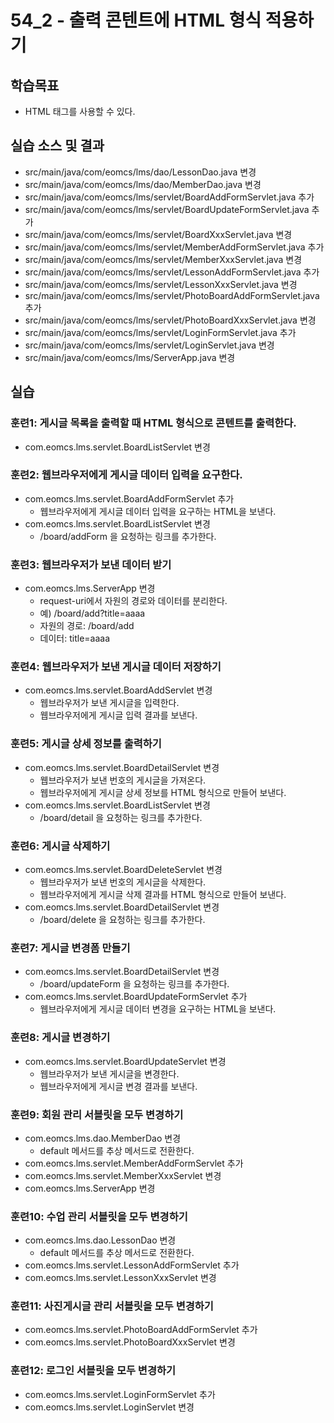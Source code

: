 # 54_2 - 출력 콘텐트에 HTML 형식 적용하기

## 학습목표

- HTML 태그를 사용할 수 있다.

## 실습 소스 및 결과

- src/main/java/com/eomcs/lms/dao/LessonDao.java 변경
- src/main/java/com/eomcs/lms/dao/MemberDao.java 변경
- src/main/java/com/eomcs/lms/servlet/BoardAddFormServlet.java 추가
- src/main/java/com/eomcs/lms/servlet/BoardUpdateFormServlet.java 추가
- src/main/java/com/eomcs/lms/servlet/BoardXxxServlet.java 변경
- src/main/java/com/eomcs/lms/servlet/MemberAddFormServlet.java 추가
- src/main/java/com/eomcs/lms/servlet/MemberXxxServlet.java 변경
- src/main/java/com/eomcs/lms/servlet/LessonAddFormServlet.java 추가
- src/main/java/com/eomcs/lms/servlet/LessonXxxServlet.java 변경
- src/main/java/com/eomcs/lms/servlet/PhotoBoardAddFormServlet.java 추가
- src/main/java/com/eomcs/lms/servlet/PhotoBoardXxxServlet.java 변경
- src/main/java/com/eomcs/lms/servlet/LoginFormServlet.java 추가
- src/main/java/com/eomcs/lms/servlet/LoginServlet.java 변경
- src/main/java/com/eomcs/lms/ServerApp.java 변경

## 실습  

### 훈련1: 게시글 목록을 출력할 때 HTML 형식으로 콘텐트를 출력한다.

- com.eomcs.lms.servlet.BoardListServlet 변경

### 훈련2: 웹브라우저에게 게시글 데이터 입력을 요구한다.

- com.eomcs.lms.servlet.BoardAddFormServlet 추가
  - 웹브라우저에게 게시글 데이터 입력을 요구하는 HTML을 보낸다.
- com.eomcs.lms.servlet.BoardListServlet 변경
  - /board/addForm 을 요청하는 링크를 추가한다.


### 훈련3: 웹브라우저가 보낸 데이터 받기

- com.eomcs.lms.ServerApp 변경
  - request-uri에서 자원의 경로와 데이터를 분리한다.
  - 예) /board/add?title=aaaa
  - 자원의 경로: /board/add
  - 데이터: title=aaaa

### 훈련4: 웹브라우저가 보낸 게시글 데이터 저장하기

- com.eomcs.lms.servlet.BoardAddServlet 변경
  - 웹브라우저가 보낸 게시글을 입력한다.
  - 웹브라우저에게 게시글 입력 결과를 보낸다.

### 훈련5: 게시글 상세 정보를 출력하기

- com.eomcs.lms.servlet.BoardDetailServlet 변경
  - 웹브라우저가 보낸 번호의 게시글을 가져온다.
  - 웹브라우저에게 게시글 상세 정보를 HTML 형식으로 만들어 보낸다.
- com.eomcs.lms.servlet.BoardListServlet 변경
  - /board/detail 을 요청하는 링크를 추가한다.  

### 훈련6: 게시글 삭제하기

- com.eomcs.lms.servlet.BoardDeleteServlet 변경
  - 웹브라우저가 보낸 번호의 게시글을 삭제한다.
  - 웹브라우저에게 게시글 삭제 결과를 HTML 형식으로 만들어 보낸다.
- com.eomcs.lms.servlet.BoardDetailServlet 변경
  - /board/delete 을 요청하는 링크를 추가한다.

### 훈련7: 게시글 변경폼 만들기

- com.eomcs.lms.servlet.BoardDetailServlet 변경
  - /board/updateForm 을 요청하는 링크를 추가한다.
- com.eomcs.lms.servlet.BoardUpdateFormServlet 추가
  - 웹브라우저에게 게시글 데이터 변경을 요구하는 HTML을 보낸다.

### 훈련8: 게시글 변경하기

- com.eomcs.lms.servlet.BoardUpdateServlet 변경
  - 웹브라우저가 보낸 게시글을 변경한다.
  - 웹브라우저에게 게시글 변경 결과를 보낸다.

### 훈련9: 회원 관리 서블릿을 모두 변경하기

- com.eomcs.lms.dao.MemberDao 변경
  - default 메서드를 추상 메서드로 전환한다.
- com.eomcs.lms.servlet.MemberAddFormServlet 추가
- com.eomcs.lms.servlet.MemberXxxServlet 변경
- com.eomcs.lms.ServerApp 변경

### 훈련10: 수업 관리 서블릿을 모두 변경하기

- com.eomcs.lms.dao.LessonDao 변경
  - default 메서드를 추상 메서드로 전환한다.
- com.eomcs.lms.servlet.LessonAddFormServlet 추가
- com.eomcs.lms.servlet.LessonXxxServlet 변경

### 훈련11: 사진게시글 관리 서블릿을 모두 변경하기

- com.eomcs.lms.servlet.PhotoBoardAddFormServlet 추가
- com.eomcs.lms.servlet.PhotoBoardXxxServlet 변경

### 훈련12: 로그인 서블릿을 모두 변경하기

- com.eomcs.lms.servlet.LoginFormServlet 추가
- com.eomcs.lms.servlet.LoginServlet 변경